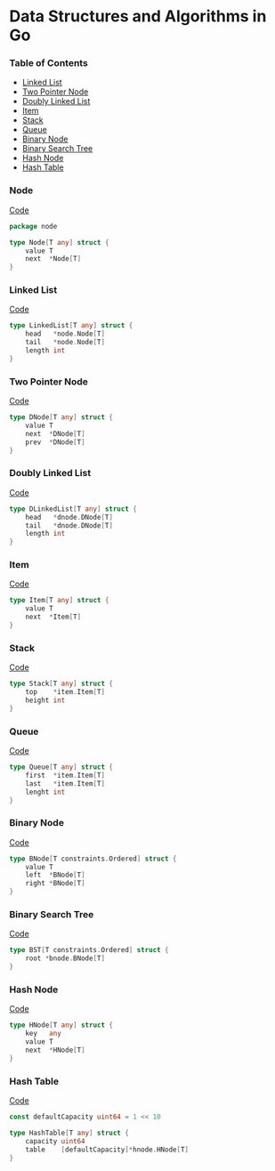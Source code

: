 # Data Structures and Algorithms in Go

### Table of Contents  

- [Linked List](#linked-list)
- [Two Pointer Node](#two-pointer-node)
- [Doubly Linked List](#doubly-linked-list)
- [Item](#item)
- [Stack](#stack)
- [Queue](#queue)
- [Binary Node](#binary-node)
- [Binary Search Tree](#binary-search-tree)
- [Hash Node](#hash-node)
- [Hash Table](#hash-table)

### Node

[Code](https://github.com/pedro-git-projects/go-data-structures-and-algorithms/tree/master/src/node)

```go
package node

type Node[T any] struct {
	value T
	next  *Node[T]
}
```



### Linked List

[Code](https://github.com/pedro-git-projects/go-data-structures-and-algorithms/tree/master/src/linkedlist)

```go
type LinkedList[T any] struct {
	head   *node.Node[T]
	tail   *node.Node[T]
	length int
}
```

### Two Pointer Node

[Code](https://github.com/pedro-git-projects/go-data-structures-and-algorithms/tree/master/src/dnode)

```go
type DNode[T any] struct {
	value T
	next  *DNode[T]
	prev  *DNode[T]
}
```

### Doubly Linked List

[Code](https://github.com/pedro-git-projects/go-data-structures-and-algorithms/tree/master/src/dlinkedlist)

```go
type DLinkedList[T any] struct {
	head   *dnode.DNode[T]
	tail   *dnode.DNode[T]
	length int
}
```

### Item

[Code](https://github.com/pedro-git-projects/go-data-structures-and-algorithms/tree/master/src/item)

```go
type Item[T any] struct {
	value T
	next  *Item[T]
}
```

### Stack

[Code](https://github.com/pedro-git-projects/go-data-structures-and-algorithms/tree/master/src/stack)

```go
type Stack[T any] struct {
	top    *item.Item[T]
	height int
}
```

### Queue 

[Code](https://github.com/pedro-git-projects/go-data-structures-and-algorithms/tree/master/src/queue)

```go
type Queue[T any] struct {
	first  *item.Item[T]
	last   *item.Item[T]
	lenght int
}
```

### Binary Node 

[Code](https://github.com/pedro-git-projects/go-data-structures-and-algorithms/tree/master/src/bnode)

```go
type BNode[T constraints.Ordered] struct {
	value T
	left  *BNode[T]
	right *BNode[T]
}
```
### Binary Search Tree 

[Code](https://github.com/pedro-git-projects/go-data-structures-and-algorithms/tree/master/src/binsrchtree)

```go
type BST[T constraints.Ordered] struct {
	root *bnode.BNode[T]
}
```

### Hash Node 

[Code](https://github.com/pedro-git-projects/go-data-structures-and-algorithms/tree/master/src/hnode)

```go
type HNode[T any] struct {
	key   any
	value T
	next  *HNode[T]
}
```
### Hash Table 

[Code](https://github.com/pedro-git-projects/go-data-structures-and-algorithms/tree/master/src/hashtable)

```go
const defaultCapacity uint64 = 1 << 10

type HashTable[T any] struct {
	capacity uint64
	table    [defaultCapacity]*hnode.HNode[T]
}
```


